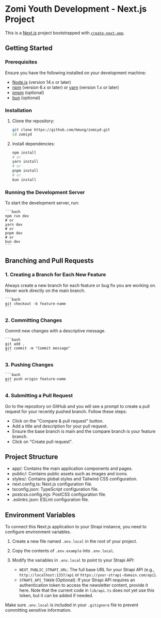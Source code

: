 # Zomi Youth Development - Next.js Project

This is a [Next.js](https://nextjs.org) project bootstrapped with [`create-next-app`](https://nextjs.org/docs/app/api-reference/cli/create-next-app).

## Getting Started

### Prerequisites

Ensure you have the following installed on your development machine:

- [Node.js](https://nodejs.org/) (version 14.x or later)
- [npm](https://www.npmjs.com/) (version 6.x or later) or [yarn](https://yarnpkg.com/) (version 1.x or later)
- [pnpm](https://pnpm.io/) (optional)
- [bun](https://bun.sh/) (optional)

### Installation

1. Clone the repository:

   ```bash
   git clone https://github.com/kmung/zomiyd.git
   cd zomiyd
   ```

2. Install dependencies:

   ```bash
   npm install
   # or
   yarn install
   # or
   pnpm install
   # or
   bun install
   ```

### Running the Development Server

To start the development server, run:

    ```bash
    npm run dev
    # or
    yarn dev
    # or
    pnpm dev
    # or
    bun dev
    ```

## Branching and Pull Requests

### 1. Creating a Branch for Each New Feature

Always create a new branch for each feature or bug fix you are working on. Never work directly on the main branch.

    ```bash
    git checkout -b feature-name
    ```

### 2. Committing Changes

Commit new changes with a descriptive message.

    ```bash
    git add .
    git commit -m "Commit message"
    ```

### 3. Pushing Changes

    ```bash
    git push origin feature-name
    ```

### 4. Submitting a Pull Request

Go to the repository on GitHub and you will see a prompt to create a pull request for your recently pushed branch. Follow these steps:

- Click on the "Compare & pull request" button.
- Add a title and description for your pull request.
- Ensure the base branch is main and the compare branch is your feature branch.
- Click on "Create pull request".

## Project Structure

- app/: Contains the main application components and pages.
- public/: Contains public assets such as images and icons.
- styles/: Contains global styles and Tailwind CSS configuration.
- next.config.ts: Next.js configuration file.
- tsconfig.json: TypeScript configuration file.
- postcss.config.mjs: PostCSS configuration file.
- .eslintrc.json: ESLint configuration file.

## Environment Variables

To connect this Next.js application to your Strapi instance, you need to configure environment variables.

1.  Create a new file named `.env.local` in the root of your project.
2.  Copy the contents of `.env.example` into `.env.local`.
3.  Modify the variables in `.env.local` to point to your Strapi API:

    -   `NEXT_PUBLIC_STRAPI_URL`: The full base URL for your Strapi API (e.g., `http://localhost:1337/api` or `https://your-strapi-domain.com/api`).
    -   `STRAPI_API_TOKEN` (Optional): If your Strapi API requires an authentication token to access the newsletter content, provide it here. Note that the current code in `lib/api.ts` does not yet use this token, but it can be added if needed.

Make sure `.env.local` is included in your `.gitignore` file to prevent committing sensitive information.
